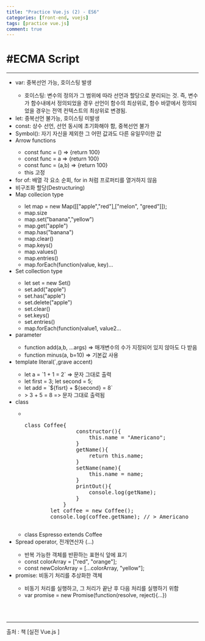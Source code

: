 ```yaml
---
title: "Practice Vue.js (2) - ES6"
categories: [front-end, vuejs]
tags: [practice vue.js]
comment: true
---
```


<h1>#ECMA Script</h1>
<hr>
<ul>
    <li>var: 중복선언 가능, 호이스팅 발생</li>
    <ul>
        <li>호이스팅: 변수의 정의가 그 범위에 따라 선언과 할당으로 분리되는 것. 즉, 변수가 함수내에서 정의되었을 경우 선언이 함수의 최상위로, 함수 바깥에서 정의되었을 경우는 전역 컨텍스트의
            최상위로 변경됨.</li>
    </ul>
    <li>let: 중복선언 불가능, 호이스팅 미발생</li>
    <li>const: 상수 선언, 선언 동시에 초기화해야 함, 중복선언 불가</li>
    <li>Symbol(): 자기 자신을 제외한 그 어떤 값과도 다른 유일무이한 값</li>
    <li>Arrow functions</li>
    <ul>
        <li>const func = () => {return 100}</li>
        <li>const func = a => {return 100}</li>
        <li>const func = (a,b) => {return 100}</li>
        <li>this 고정</li>
    </ul>
    <li>for of: 배열 각 요소 순회, for in 처럼 프로퍼티를 열거하지 않음</li>
    <li>비구조화 할당(Destructuring)</li>
    <li>Map collecion type</li>
    <ul>
        <li>let map = new Map([["apple","red"],["melon", "greed"]]);</li>
        <li>map.size</li>
        <li>map.set("banana","yellow")</li>
        <li>map.get("apple")</li>
        <li>map.has("banana")</li>
        <li>map.clear()</li>
        <li>map.keys()</li>
        <li>map.values()</li>
        <li>map.entries()</li>
        <li>map.forEach(function(value, key)...</li>
    </ul>
    <li>Set collection type</li>
    <ul>
        <li>let set = new Set()</li>
        <li>set.add("apple")</li>
        <li>set.has("apple")</li>
        <li>set.delete("apple")</li>
        <li>set.clear()</li>
        <li>set.keys()</li>
        <li>set.entries()</li>
        <li>map.forEach(function(value1, value2...</li>
    </ul>
    <li>parameter</li>
    <ul>
        <li>function add(a,b, ...args) => 매개변수의 수가 지정되어 있지 않아도 다 받음</li>
        <li>function minus(a, b=10) => 기본값 사용</li>
    </ul>
    <li>template literal(`,grave accent)</li>
    <ul>
        <li>let a = `1 + 1 = 2` => 문자 그대로 출력</li>
        <li>let first = 3; let second = 5;</li>
        <li>let add = `${fisrt} + ${second} = 8`</li>
        <li> > 3 + 5 = 8 => 문자 그대로 출력됨</li>
    </ul>
    <li>class</li>
    <ul>
        <li></li>
        <pre>class Coffee{
                constructor(){
                    this.name = "Americano";
                }
                getName(){
                    return this.name;
                }
                setName(name){
                    this.name = name;
                }
                printOut(){
                    console.log(getName);
                }
            }
        let coffee = new Coffee();
        console.log(coffee.getName); // > Americano
        </pre>
        </li>
        <li>class Espresso extends Coffee</li>
    </ul>
    <li>Spread operator, 전개연산자 (...)</li>
    <ul>
        <li>반복 가능한 객체를 반환하는 표현식 앞에 표기</li>
        <li>const colorArray = ["red", "orange"];</li>
        <li>const newColorArray = [...colorArray, "yellow"];</li>
    </ul>
    <li>promise: 비동기 처리를 추상화한 객체</li>
    <ul>
        <li>비동기 처리를 실행하고, 그 처리가 끝난 후 다음 처리를 실행하기 위함</li>
        <li>var promise = new Promise(function(resolve, reject){...})</li>
    </ul>
</ul>
<br>

<br>
<hr>
출처 : 책 [실전 Vue.js ]
